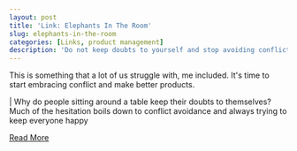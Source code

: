 ```yaml
---
layout: post
title: 'Link: Elephants In The Room'
slug: elephants-in-the-room
categories: [Links, product management]
description: 'Do not keep doubts to yourself and stop avoiding conflict'
---
```


This is something that a lot of us struggle with, me included. It's time to start embracing conflict and make better products. 

| Why do people sitting around a table keep their doubts to themselves? Much of the hesitation boils down to conflict avoidance and always trying to keep everyone happy

[Read More](https://medium.com/positiveslope/kill-the-elephants-in-the-room-before-they-kill-you-9ccfbcc429fb)
